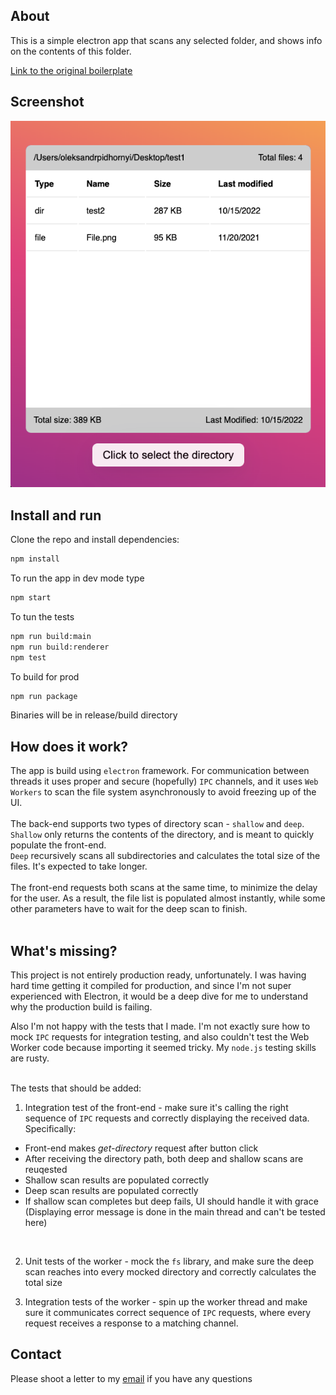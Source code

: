 ## About
This is a simple electron app that scans any selected folder, and shows info on the contents of this folder.

[Link to the original boilerplate](https://github.com/electron-react-boilerplate/electron-react-boilerplate)

## Screenshot
![plot](./Screenshot.png)

## Install and run

Clone the repo and install dependencies:

```bash
npm install
```

To run the app in dev mode type
```bash
npm start
```

To tun the tests
```bash
npm run build:main
npm run build:renderer
npm test
```

To build for prod
```bash
npm run package
```
Binaries will be in release/build directory

## How does it work?
The app is build using `electron` framework. For communication between threads it uses proper and secure (hopefully) `IPC` channels, and it uses `Web Workers` to scan the file system asynchronously to avoid freezing up of the UI. <br><br>
The back-end supports two types of directory scan - `shallow` and `deep`. <br>`Shallow` only returns the contents of the directory, and is meant to quickly populate the front-end. <br>
`Deep` recursively scans all subdirectories and calculates the total size of the files. It's expected to take longer.
<br><br>
The front-end requests both scans at the same time, to minimize the delay for the user. As a result, the file list is populated almost instantly, while some other parameters have to wait for the deep scan to finish.
<br><br>
## What's missing?
This project is not entirely production ready, unfortunately. I was having hard time getting it compiled for production, and since I'm not super experienced with Electron, it would be a deep dive for me to understand why the production build is failing.

Also I'm not happy with the tests that I made. I'm not exactly sure how to mock `IPC` requests for integration testing, and also couldn't test the Web Worker code because importing it seemed tricky. My `node.js` testing skills are rusty.
<br>
<br>

The tests that should be added: <br>
1) Integration test of the front-end - make sure it's calling the right sequence of `IPC` requests and correctly displaying the received data. Specifically:
  <ul>
    <li>Front-end makes <i>get-directory</i> request after button click</li>
    <li>After receiving the directory path, both deep and shallow scans are reuqested</li>
    <li>Shallow scan results are populated correctly</li>
    <li>Deep scan results are populated correctly</li>
    <li>If shallow scan completes but deep fails, UI should handle it with grace (Displaying error message is done in the main thread and can't be tested here)</li>
  </ul>
<br>

2) Unit tests of the worker - mock the `fs` library, and make sure the deep scan reaches into every mocked directory and correctly calculates the total size

3) Integration tests of the worker - spin up the worker thread and make sure it communicates correct sequence of `IPC` requests, where every request receives a response to a matching channel.


## Contact

Please shoot a letter to my [email](mailto:pidhornyialex@gmail.com) if you have any questions
